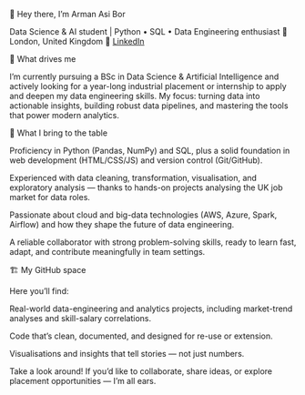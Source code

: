 👋 Hey there, I’m Arman Asi Bor

Data Science & AI student | Python • SQL • Data Engineering enthusiast
📍 London, United Kingdom
🔗 [LinkedIn](https://www.linkedin.com/in/arman-asi-bor-30788b2b5)

🧠 What drives me

I’m currently pursuing a BSc in Data Science & Artificial Intelligence and actively looking for a year-long industrial placement or internship to apply and deepen my data engineering skills. My focus: turning data into actionable insights, building robust data pipelines, and mastering the tools that power modern analytics.

🔧 What I bring to the table

Proficiency in Python (Pandas, NumPy) and SQL, plus a solid foundation in web development (HTML/CSS/JS) and version control (Git/GitHub).

Experienced with data cleaning, transformation, visualisation, and exploratory analysis — thanks to hands-on projects analysing the UK job market for data roles.

Passionate about cloud and big-data technologies (AWS, Azure, Spark, Airflow) and how they shape the future of data engineering.

A reliable collaborator with strong problem-solving skills, ready to learn fast, adapt, and contribute meaningfully in team settings.

🏗 My GitHub space

Here you’ll find:

Real-world data-engineering and analytics projects, including market-trend analyses and skill-salary correlations.

Code that’s clean, documented, and designed for re-use or extension.

Visualisations and insights that tell stories — not just numbers.

Take a look around! If you’d like to collaborate, share ideas, or explore placement opportunities — I’m all ears.
